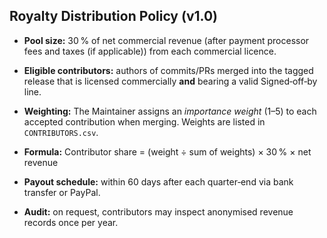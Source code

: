 ## Royalty Distribution Policy (v1.0)

* **Pool size:** 30 % of net commercial revenue (after payment processor fees and taxes (if applicable)) from each commercial licence.

* **Eligible contributors:** authors of commits/PRs merged into the tagged release that is licensed commercially **and** bearing a valid Signed‑off‑by line.

* **Weighting:** The Maintainer assigns an *importance weight* (1–5) to each accepted contribution when merging. Weights are listed in ` CONTRIBUTORS.csv`.

* **Formula:**
Contributor share = (weight ÷ sum of weights) × 30 % × net revenue

* **Payout schedule:** within 60 days after each quarter‑end via bank transfer or PayPal.

* **Audit:** on request, contributors may inspect anonymised revenue records once per year.